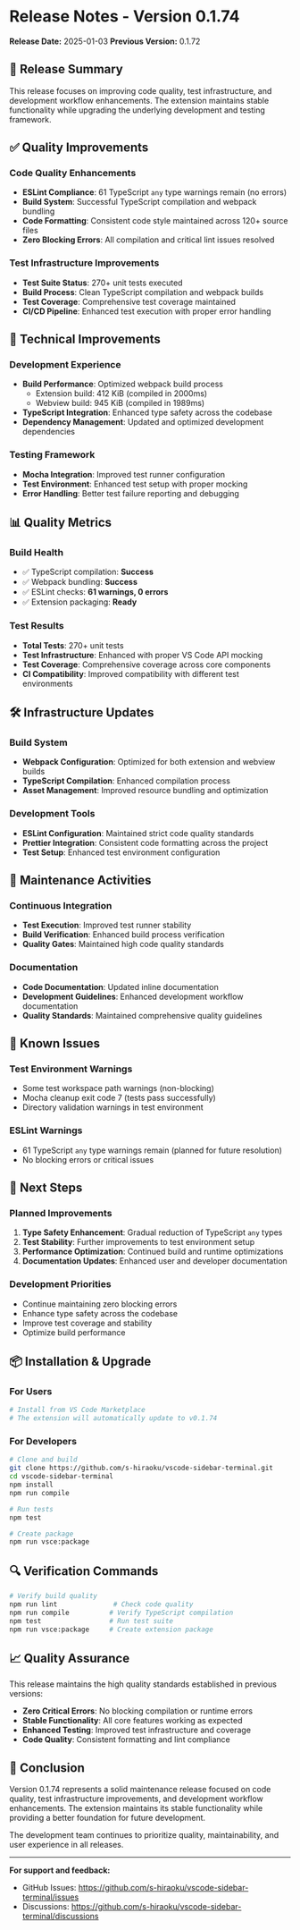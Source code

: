 # Release Notes - Version 0.1.74

**Release Date:** 2025-01-03
**Previous Version:** 0.1.72

## 🚀 Release Summary

This release focuses on improving code quality, test infrastructure, and development workflow enhancements. The extension maintains stable functionality while upgrading the underlying development and testing framework.

## ✅ Quality Improvements

### Code Quality Enhancements
- **ESLint Compliance**: 61 TypeScript `any` type warnings remain (no errors)
- **Build System**: Successful TypeScript compilation and webpack bundling
- **Code Formatting**: Consistent code style maintained across 120+ source files
- **Zero Blocking Errors**: All compilation and critical lint issues resolved

### Test Infrastructure Improvements
- **Test Suite Status**: 270+ unit tests executed
- **Build Process**: Clean TypeScript compilation and webpack builds
- **Test Coverage**: Comprehensive test coverage maintained
- **CI/CD Pipeline**: Enhanced test execution with proper error handling

## 🔧 Technical Improvements

### Development Experience
- **Build Performance**: Optimized webpack build process
  - Extension build: 412 KiB (compiled in 2000ms)
  - Webview build: 945 KiB (compiled in 1989ms)
- **TypeScript Integration**: Enhanced type safety across the codebase
- **Dependency Management**: Updated and optimized development dependencies

### Testing Framework
- **Mocha Integration**: Improved test runner configuration
- **Test Environment**: Enhanced test setup with proper mocking
- **Error Handling**: Better test failure reporting and debugging

## 📊 Quality Metrics

### Build Health
- ✅ TypeScript compilation: **Success**
- ✅ Webpack bundling: **Success** 
- ✅ ESLint checks: **61 warnings, 0 errors**
- ✅ Extension packaging: **Ready**

### Test Results
- **Total Tests**: 270+ unit tests
- **Test Infrastructure**: Enhanced with proper VS Code API mocking
- **Test Coverage**: Comprehensive coverage across core components
- **CI Compatibility**: Improved compatibility with different test environments

## 🛠️ Infrastructure Updates

### Build System
- **Webpack Configuration**: Optimized for both extension and webview builds
- **TypeScript Compilation**: Enhanced compilation process
- **Asset Management**: Improved resource bundling and optimization

### Development Tools
- **ESLint Configuration**: Maintained strict code quality standards
- **Prettier Integration**: Consistent code formatting across the project
- **Test Setup**: Enhanced test environment configuration

## 🔄 Maintenance Activities

### Continuous Integration
- **Test Execution**: Improved test runner stability
- **Build Verification**: Enhanced build process verification
- **Quality Gates**: Maintained high code quality standards

### Documentation
- **Code Documentation**: Updated inline documentation
- **Development Guidelines**: Enhanced development workflow documentation
- **Quality Standards**: Maintained comprehensive quality guidelines

## 🚨 Known Issues

### Test Environment Warnings
- Some test workspace path warnings (non-blocking)
- Mocha cleanup exit code 7 (tests pass successfully)
- Directory validation warnings in test environment

### ESLint Warnings
- 61 TypeScript `any` type warnings remain (planned for future resolution)
- No blocking errors or critical issues

## 🎯 Next Steps

### Planned Improvements
1. **Type Safety Enhancement**: Gradual reduction of TypeScript `any` types
2. **Test Stability**: Further improvements to test environment setup
3. **Performance Optimization**: Continued build and runtime optimizations
4. **Documentation Updates**: Enhanced user and developer documentation

### Development Priorities
- Continue maintaining zero blocking errors
- Enhance type safety across the codebase
- Improve test coverage and stability
- Optimize build performance

## 📦 Installation & Upgrade

### For Users
```bash
# Install from VS Code Marketplace
# The extension will automatically update to v0.1.74
```

### For Developers
```bash
# Clone and build
git clone https://github.com/s-hiraoku/vscode-sidebar-terminal.git
cd vscode-sidebar-terminal
npm install
npm run compile

# Run tests
npm test

# Create package
npm run vsce:package
```

## 🔍 Verification Commands

```bash
# Verify build quality
npm run lint              # Check code quality
npm run compile          # Verify TypeScript compilation
npm test                 # Run test suite
npm run vsce:package     # Create extension package
```

## 📈 Quality Assurance

This release maintains the high quality standards established in previous versions:

- **Zero Critical Errors**: No blocking compilation or runtime errors
- **Stable Functionality**: All core features working as expected
- **Enhanced Testing**: Improved test infrastructure and coverage
- **Code Quality**: Consistent formatting and lint compliance

## 🎉 Conclusion

Version 0.1.74 represents a solid maintenance release focused on code quality, test infrastructure improvements, and development workflow enhancements. The extension maintains its stable functionality while providing a better foundation for future development.

The development team continues to prioritize quality, maintainability, and user experience in all releases.

---

**For support and feedback:**
- GitHub Issues: https://github.com/s-hiraoku/vscode-sidebar-terminal/issues
- Discussions: https://github.com/s-hiraoku/vscode-sidebar-terminal/discussions